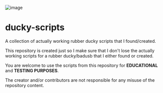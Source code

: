![image](https://github.com/user-attachments/assets/b2a80091-fd81-4172-9fd1-3da19acb155a)

# ducky-scripts
A collection of actually working rubber ducky scripts that I found/created.

This repository is created just so I make sure that I don't lose the actually working scripts for a rubber ducky/badusb that I either found or created. 

You are welcome to use the scripts from this repository for **EDUCATIONAL** and **TESTING PURPOSES**.

The creator and/or contributors are not responsible for any misuse of the repository content.
